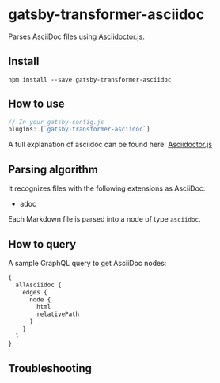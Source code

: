 # gatsby-transformer-asciidoc

Parses AsciiDoc files using [Asciidoctor.js](https://asciidoctor.org/docs/asciidoctor.js/).

## Install

`npm install --save gatsby-transformer-asciidoc`


## How to use

```javascript
// In your gatsby-config.js
plugins: [`gatsby-transformer-asciidoc`]
```

A full explanation of asciidoc can be found here: [Asciidoctor.js](https://github.com/asciidoctor/asciidoctor.js)

## Parsing algorithm

It recognizes files with the following extensions as AsciiDoc:

- adoc

Each Markdown file is parsed into a node of type `asciidoc`.


## How to query

A sample GraphQL query to get AsciiDoc nodes:

```graphql
{
  allAsciidoc {
    edges {
      node {
        html
        relativePath
      }
    }
  }
}
```

## Troubleshooting
